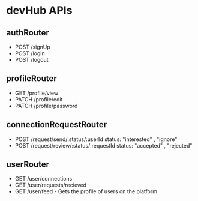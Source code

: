 # devHub APIs
 
## authRouter
- POST /signUp
- POST /login
- POST /logout

## profileRouter
- GET /profile/view
- PATCH /profile/edit
- PATCH /profile/password

## connectionRequestRouter
- POST /request/send/:status/:userId
status: "interested" , "ignore"
- POST /request/review/:status/:requestId
status: "accepted" , "rejected"
## userRouter
- GET /user/connections
- GET /user/requests/recieved
- GET /user/feed - Gets the profile of users on the platform 
